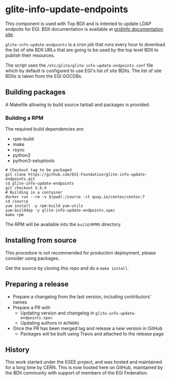 # glite-info-update-endpoints

This component is used with Top BDII and is intented to update LDAP endpoits for
EGI. BDII documentation is available at
[gridinfo documentation site](https://gridinfo-documentation.readthedocs.io/).

`glite-info-update-endpoints` is a cron job that runs every hour to download the
list of site BDII URLs that are going to be used by the top level BDII to
publish their resources.

The script uses the `/etc/glite/glite-info-update-endpoints.conf` file which by
default is configured to use EGI's list of site BDIIs. The list of site BDIIs is
taken from the EGI GOCDBs.

## Building packages

A Makefile allowing to build source tarball and packages is provided.

### Building a RPM

The required build dependencies are:

- rpm-build
- make
- rsync
- python3
- python3-setuptools

```shell
# Checkout tag to be packaged
git clone https://github.com/EGI-Foundation/glite-info-update-endpoints.git
cd glite-info-update-endpoints
git checkout X.X.X
# Building in a container
docker run --rm -v $(pwd):/source -it quay.io/centos/centos:7
cd /source
yum install -y rpm-build yum-utils
yum-builddep -y glite-info-update-endpoints.spec
make rpm
```

The RPM will be available into the `build/RPMS` directory.

## Installing from source

This procedure is not recommended for production deployment, please consider
using packages.

Get the source by cloning this repo and do a `make install`.

## Preparing a release

- Prepare a changelog from the last version, including contributors' names
- Prepare a PR with
  - Updating version and changelog in `glite-info-update-endpoints.spec`
  - Updating authors in `AUTHORS`
- Once the PR has been merged tag and release a new version in GitHub
  - Packages will be built using Travis and attached to the release page

## History

This work started under the EGEE project, and was hosted and maintained for a
long time by CERN. This is now hosted here on GitHub, maintained by the BDII
community with support of members of the EGI Federation.
